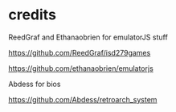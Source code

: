 # credits
ReedGraf and Ethanaobrien for emulatorJS stuff

https://github.com/ReedGraf/isd279games

https://github.com/ethanaobrien/emulatorjs

Abdess for bios 

https://github.com/Abdess/retroarch_system
